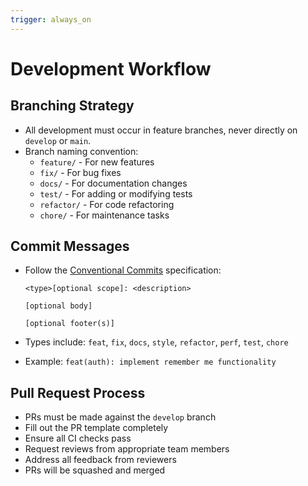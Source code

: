 ```yaml
---
trigger: always_on
---
```


# Development Workflow

## Branching Strategy

- All development must occur in feature branches, never directly on `develop` or `main`.
- Branch naming convention:
  - `feature/` - For new features
  - `fix/` - For bug fixes
  - `docs/` - For documentation changes
  - `test/` - For adding or modifying tests
  - `refactor/` - For code refactoring
  - `chore/` - For maintenance tasks

## Commit Messages

- Follow the [Conventional Commits](https://www.conventionalcommits.org/) specification:

  ```
  <type>[optional scope]: <description>
  
  [optional body]
  
  [optional footer(s)]
  ```

- Types include: `feat`, `fix`, `docs`, `style`, `refactor`, `perf`, `test`, `chore`
- Example: `feat(auth): implement remember me functionality`

## Pull Request Process

- PRs must be made against the `develop` branch
- Fill out the PR template completely
- Ensure all CI checks pass
- Request reviews from appropriate team members
- Address all feedback from reviewers
- PRs will be squashed and merged
